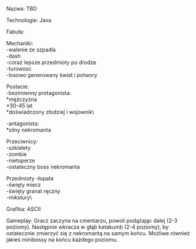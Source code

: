 Nazwa: TBD

Technologie: Java

Fabuła: 


Mechaniki:\
-walenie ze szpadla\
-dash\
-coraz lepsze przedmioty po drodze\
-turowosc\
-losowo generowany świat i potwory

Postacie:\
-bezimienny protagonista:\
    *mężczyzna\
    *30-45 lat\
    *doświadczony złodziej i wojownik\

-antagonista:\
    *silny nekromanta

Przeciwnicy:\
-szkielety\
-zombie\
-nietoperze\
-ostateczny boss nekromanta

Przedmioty
-łopata\
-święty miecz\
-święty granat ręczny\
-mikstury\

Grafika: ASCII

Gameplay: Gracz zaczyna na cmentarzu, powoli podążając dalej (2-3 poziomy). Następnie wkracza w głąb katakumb (2-4 poziomy), by ostatecznie zmierzyć się z nekromantą na samym końcu. Możliwe również jakieś minibossy na końcu każdego poziomu.

